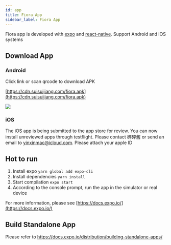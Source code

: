 ```yaml
---
id: app
title: Fiora App
sidebar_label: Fiora App
---
```


Fiora app is developed with [expo](https://expo.io/) and [react-native](https://reactnative.dev/). Support Android and iOS systems

## Download App

### Android

Click link or scan qrcode to download APK

[https://cdn.suisuijiang.com/fiora.apk](https://cdn.suisuijiang.com/fiora.apk)

![](/img/android-download-qrcode.png)

### iOS

The iOS app is being submitted to the app store for review. You can now install unreviewed apps through testflight. Please contact 碎碎酱 or send an email to <yinxinmac@icloud.com>. Please attach your apple ID

## Hot to run

1. Install expo `yarn global add expo-cli`
2. Install dependencies `yarn install`
3. Start compilation `expo start`
4. According to the console prompt, run the app in the simulator or real device

For more information, please see [https://docs.expo.io/](https://docs.expo.io/)

## Build Standalone App

Please refer to <https://docs.expo.io/distribution/building-standalone-apps/>